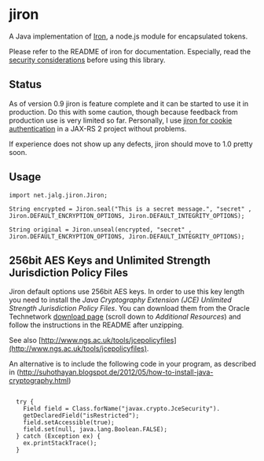 jiron
=====

A Java implementation of [Iron](https://github.com/hueniverse/iron), a node.js module for encapsulated tokens. 

Please refer to the README of iron for documentation. Especially, read the [security considerations](https://github.com/hueniverse/iron#security-considerations)
before using this library.

Status
------

As of version 0.9 jiron is feature complete and it can be started to use it in production. Do this
with some caution, though because feedback from production use is very limited so far.
Personally, I use [jiron for cookie authentication](https://github.com/algermissen/iron-cookie) in
a JAX-RS 2 project without problems.

If experience does not show up any defects, jiron should move to 1.0 pretty soon.


Usage
-----


    import net.jalg.jiron.Jiron;

    String encrypted = Jiron.seal("This is a secret message.", "secret" , Jiron.DEFAULT_ENCRYPTION_OPTIONS, Jiron.DEFAULT_INTEGRITY_OPTIONS);

    String original = Jiron.unseal(encrypted, "secret" , Jiron.DEFAULT_ENCRYPTION_OPTIONS, Jiron.DEFAULT_INTEGRITY_OPTIONS);

256bit AES Keys and Unlimited Strength Jurisdiction Policy Files
----------------------------------------------------------------
Jiron default options use 256bit AES keys. In order to use this key length you need to install the
_Java Cryptography Extension (JCE) Unlimited Strength Jurisdiction Policy Files_. You can download
them from the Oracle Technetwork
[download page](http://stackoverflow.com/questions/6481627/java-security-illegal-key-size-or-default-parameters/6481658#6481658)
 (scroll down to _Additional Resources_) and follow the instructions in the README after unzipping.

See also [http://www.ngs.ac.uk/tools/jcepolicyfiles](http://www.ngs.ac.uk/tools/jcepolicyfiles).

An alternative is to include the following code in your program, as described in (http://suhothayan.blogspot.de/2012/05/how-to-install-java-cryptography.html)

~~~

  try { 
    Field field = Class.forName("javax.crypto.JceSecurity").
    getDeclaredField("isRestricted");
    field.setAccessible(true);
    field.set(null, java.lang.Boolean.FALSE); 
  } catch (Exception ex) {
    ex.printStackTrace();
  }

~~~



